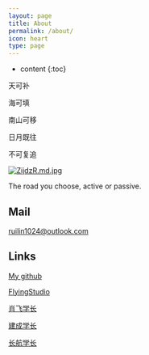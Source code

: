 ```yaml
---
layout: page
title: About
permalink: /about/
icon: heart
type: page
---
```


* content
{:toc}

天可补

海可填

南山可移
<br/>

日月既往

不可复追

[![ZijdzR.md.jpg](https://s2.ax1x.com/2019/06/23/ZijdzR.md.jpg)](https://imgchr.com/i/ZijdzR)


The road you choose, active or passive.
  
  
## Mail
  
<a href="mailto:ruilin1024@outlook.com?subject=Hello%20again">ruilin1024@outlook.com</a>
  
## Links

[My github](https://github.com/duckduckk)
  
[FlyingStudio](https://blog.atcumt.com/)
  
[肖飞学长](https://www.bay1.top/)
  
[建成学长](https://icbtbo.github.io)

[长航学长](https://www.sail.name/)
